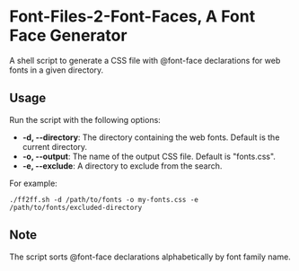 # Font-Files-2-Font-Faces, A Font Face Generator

A shell script to generate a CSS file with @font-face declarations for web fonts in a given directory.

## Usage

Run the script with the following options:

- **-d, --directory**: The directory containing the web fonts. Default is the current directory.
- **-o, --output**: The name of the output CSS file. Default is "fonts.css".
- **-e, --exclude**: A directory to exclude from the search.

For example:

```
./ff2ff.sh -d /path/to/fonts -o my-fonts.css -e /path/to/fonts/excluded-directory
```

## Note

The script sorts @font-face declarations alphabetically by font family name.
